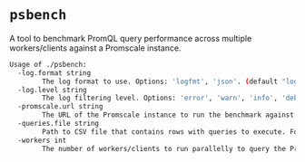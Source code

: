 # `psbench`

A tool to benchmark PromQL query performance across multiple workers/clients against a Promscale instance.

```bash mdox-exec="./psbench -help"
Usage of ./psbench:
  -log.format string
    	The log format to use. Options: 'logfmt', 'json'. (default "logfmt")
  -log.level string
    	The log filtering level. Options: 'error', 'warn', 'info', 'debug'. (default "info")
  -promscale.url string
    	The URL of the Promscale instance to run the benchmark against.
  -queries.file string
    	Path to CSV file that contains rows with queries to execute. Format: PromQL query|start_time|end_time|step size.
  -workers int
    	The number of workers/clients to run parallelly to query the Promscale instance. (default 1)
```
